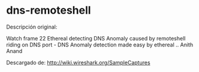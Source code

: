 ﻿dns-remoteshell
=========


Descripción original:

Watch frame 22 Ethereal detecting DNS Anomaly caused by remoteshell riding on DNS port - DNS Anomaly detection made easy by ethereal .. Anith Anand 

Descargado de: http://wiki.wireshark.org/SampleCaptures

